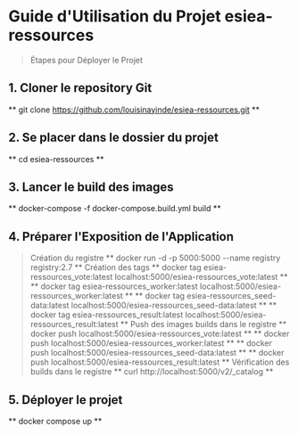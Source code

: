 # Guide d'Utilisation du Projet esiea-ressources
> Étapes pour Déployer le Projet
## 1. Cloner le repository Git
** git clone https://github.com/louisinayinde/esiea-ressources.git **
## 2. Se placer dans le dossier du projet
** cd esiea-ressources **
## 3. Lancer le build des images
** docker-compose -f docker-compose.build.yml build **
## 4. Préparer l'Exposition de l'Application
> Création du registre
** docker run -d -p 5000:5000 --name registry registry:2.7 **
> Création des tags
** docker tag esiea-ressources_vote:latest localhost:5000/esiea-ressources_vote:latest **
** docker tag esiea-ressources_worker:latest localhost:5000/esiea-ressources_worker:latest **
** docker tag esiea-ressources_seed-data:latest localhost:5000/esiea-ressources_seed-data:latest **
** docker tag esiea-ressources_result:latest localhost:5000/esiea-ressources_result:latest **
> Push des images builds dans le registre
** docker push localhost:5000/esiea-ressources_vote:latest **
** docker push localhost:5000/esiea-ressources_worker:latest **
** docker push localhost:5000/esiea-ressources_seed-data:latest **
** docker push localhost:5000/esiea-ressources_result:latest **
> Vérification des builds dans le registre
** curl http://localhost:5000/v2/_catalog **
## 5. Déployer le projet
** docker compose up **
